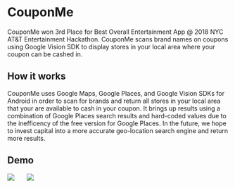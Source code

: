 # CouponMe
CouponMe won 3rd Place for Best Overall Entertainment App @ 2018 NYC AT&amp;T Entertainment Hackathon. CouponMe scans brand names on coupons using Google Vision SDK to display stores in your local area where your coupon can be cashed in.

## How it works
CouponMe uses Google Maps, Google Places, and Google Vision SDKs for Android in order to scan for brands and return all stores in your local area that your are available to cash in your coupon. It brings up results using a combination of Google Places search results and hard-coded values due to the inefficency of the free version for Google Places. In the future, we hope to invest capital into a more accurate geo-location search engine and return more results.

## Demo
![](couponme_gif1.gif) &nbsp;&nbsp;&nbsp;&nbsp;&nbsp; ![](couponme_gif2.gif)
